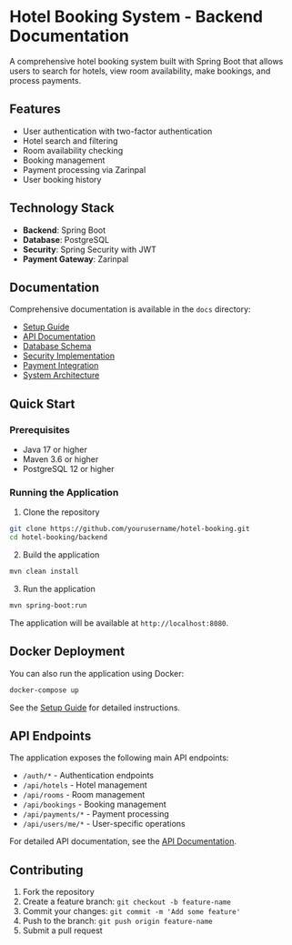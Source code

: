 # Hotel Booking System - Backend Documentation

A comprehensive hotel booking system built with Spring Boot that allows users to search for hotels, view room availability, make bookings, and process payments.

## Features

- User authentication with two-factor authentication
- Hotel search and filtering
- Room availability checking
- Booking management
- Payment processing via Zarinpal
- User booking history

## Technology Stack

- **Backend**: Spring Boot
- **Database**: PostgreSQL
- **Security**: Spring Security with JWT
- **Payment Gateway**: Zarinpal

## Documentation

Comprehensive documentation is available in the `docs` directory:

- [Setup Guide](docs/setup.md)
- [API Documentation](docs/api/README.md)
- [Database Schema](docs/database/README.md)
- [Security Implementation](docs/security/README.md)
- [Payment Integration](docs/payment/README.md)
- [System Architecture](docs/architecture.md)

## Quick Start

### Prerequisites
- Java 17 or higher
- Maven 3.6 or higher
- PostgreSQL 12 or higher

### Running the Application

1. Clone the repository
```bash
git clone https://github.com/yourusername/hotel-booking.git
cd hotel-booking/backend
```

2. Build the application
```bash
mvn clean install
```

3. Run the application
```bash
mvn spring-boot:run
```

The application will be available at `http://localhost:8080`.

## Docker Deployment

You can also run the application using Docker:

```bash
docker-compose up
```

See the [Setup Guide](docs/setup.md) for detailed instructions.

## API Endpoints

The application exposes the following main API endpoints:

- `/auth/*` - Authentication endpoints
- `/api/hotels` - Hotel management
- `/api/rooms` - Room management
- `/api/bookings` - Booking management
- `/api/payments/*` - Payment processing
- `/api/users/me/*` - User-specific operations

For detailed API documentation, see the [API Documentation](docs/api/README.md).

## Contributing

1. Fork the repository
2. Create a feature branch: `git checkout -b feature-name`
3. Commit your changes: `git commit -m 'Add some feature'`
4. Push to the branch: `git push origin feature-name`
5. Submit a pull request
